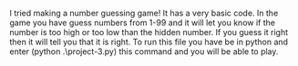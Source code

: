 I tried making a number guessing game! It has a very basic code. In the game you have guess numbers from 1-99 and it will let you know if the number is too high or too low than the hidden number. If you guess it right then it will tell you that it is right.
To run this file you have be in python and enter (python .\project-3.py) this command and you will be able to play.  